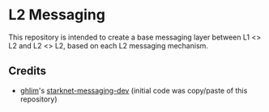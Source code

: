 # L2 Messaging

This repository is intended to create a base messaging layer between L1 <> L2 and L2 <> L2, based on each L2 messaging mechanism.

## Credits

- [ghlim](https://github.com/glihm)'s [starknet-messaging-dev](https://github.com/glihm/starknet-messaging-dev) (initial code was copy/paste of this repository)

